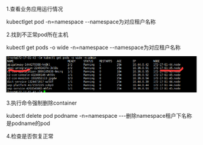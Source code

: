 1.查看业务应用运行情况

kubectlget pod -n=namespace          --namespace为对应租户名称

2.找到不正常pod所在主机

kubectl get pods -o wide -n=namespace          --namespace为对应租户名称

![](/assets/6.png)

3.执行命令强制删除container

kubectl delete pod podname -n=namespace       ---删除namespace租户下名称是podname的pod

4.检查是否恢复正常

